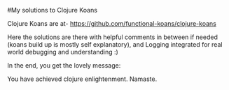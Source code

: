 #My solutions to Clojure Koans

Clojure Koans are at-
https://github.com/functional-koans/clojure-koans

Here the solutions are there with helpful comments in between if needed (koans build up is mostly self explanatory), and
Logging integrated for real world debugging and understanding :)

In the end, you get the lovely message:


You have achieved clojure enlightenment. Namaste.
